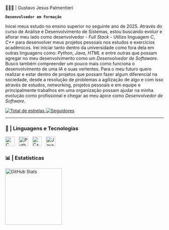 👨🏽‍💻 | Gustavo Jesus Palmentieri

**`Desenvolvedor em Formação`**

Inicei meus estudo no ensino superior no seguinte ano de 2025. Através do curso de Análise e Desenvolvimento de Sistemas, estou buscando evoluir e aflorar meu lado como desenvolvedor - *Full Stack* - Utilizo linguagem *C*, *C++* para desenvolver meus projetos pessoais nos estudos e exercícios acadêmicos. Irei iniciar tanto dentro da universidade como fora dela em outras linguagens como: *Python*, *Java*, *HTML* e entre outras que possam agregar no meu desenvolvimento como um *Desenvolvedor de Softaware*. Busco também compreender um pouco mais como funciona o desenvolvimento de uma *IA* e suas vertentes. Para o meu futuro quero realizar e estar dentro de projetos que possam fazer algum diferencial na sociedade, desde a resolução de problemas a agilização de algo e com isso através de estudos, networking, projetos pessoais e em equipe e principalmente trabalhos em uma organização possam ajudar na minha evolução como profissional e chegar ao meu ápice como *Desenvolvedor de Software*.

<p>
    </a> 
    <a href="https://github.com/gustavopalmentieri?tab=repositories&sort=stargazers">
        <img 
            alt="Total de estrelas" 
            title="Total de estrelas GitHub" 
            src="https://custom-icon-badges.demolab.com/github/stars/gustavopalmentieri?color=55960c&style=for-the-badge&labelColor=488207&logo=star&label=estrelas"
        />
    </a>
    <a href="https://github.com/gustavopalmentieri?tab=followers">
        <img 
            alt="Seguidores" 
            title="Me siga no GitHub" 
            src="https://custom-icon-badges.demolab.com/github/followers/gustavopalmentieri?color=236ad3&labelColor=1155ba&style=for-the-badge&logo=github&label=Seguidores&logoColor=white"
        />
    </a>
</p>

---

### 🤖 | Linguagens e Tecnologias

<img 
    align="left" 
    alt="C" 
    title="C"
    width="30px" 
    style="padding-right: 10px;" 
    src="https://cdn.jsdelivr.net/gh/devicons/devicon/icons/c/c-original.svg"
/>

<img 
    align="left" 
    alt="Python" 
    title="Python"
    width="30px" 
    style="padding-right: 10px;" 
    src="https://cdn.jsdelivr.net/gh/devicons/devicon@latest/icons/python/python-original.svg" 
/>

<img 
    align="left" 
    alt="C++" 
    title="C++"
    width="30px" 
    style="padding-right: 10px;" 
    src="https://cdn.jsdelivr.net/gh/devicons/devicon@latest/icons/cplusplus/cplusplus-original.svg"     
/>

<img 
    align="left" 
    alt="JavaScript" 
    title="JavaScript"
    width="30px" 
    style="padding-right: 10px;" 
    src="https://cdn.jsdelivr.net/gh/devicons/devicon@latest/icons/javascript/javascript-original.svg" 
/>

<br/>
<br/>

### 📊 | Estatísticas
<p>
<img 
      align="left" 
      alt="GitHub Stats" 
      height="180" 
      src="https://github-readme-stats.vercel.app/api/top-langs/?username=gustavopalmentieri&theme=tokyonight&layout=compact&custom_title=Tecnologias&langs_count=9" 
  />    
</p>
